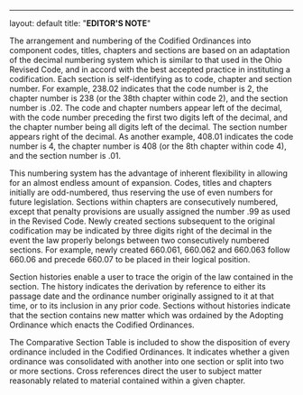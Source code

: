 ---
layout: default 
title: "**EDITOR'S NOTE**"

The arrangement and numbering of the Codified Ordinances into component
codes, titles, chapters and sections are based on an adaptation of the
decimal numbering system which is similar to that used in the Ohio
Revised Code, and in accord with the best accepted practice in
instituting a codification. Each section is self-identifying as to code,
chapter and section number. For example, 238.02 indicates that the code
number is 2, the chapter number is 238 (or the 38th chapter within code
2), and the section number is .02. The code and chapter numbers appear
left of the decimal, with the code number preceding the first two digits
left of the decimal, and the chapter number being all digits left of the
decimal. The section number appears right of the decimal. As another
example, 408.01 indicates the code number is 4, the chapter number is
408 (or the 8th chapter within code 4), and the section number is .01.

This numbering system has the advantage of inherent flexibility in
allowing for an almost endless amount of expansion. Codes, titles and
chapters initially are odd-numbered, thus reserving the use of even
numbers for future legislation. Sections within chapters are
consecutively numbered, except that penalty provisions are usually
assigned the number .99 as used in the Revised Code. Newly created
sections subsequent to the original codification may be indicated by
three digits right of the decimal in the event the law properly belongs
between two consecutively numbered sections. For example, newly created
660.061, 660.062 and 660.063 follow 660.06 and precede 660.07 to be
placed in their logical position.

Section histories enable a user to trace the origin of the law contained
in the section. The history indicates the derivation by reference to
either its passage date and the ordinance number originally assigned to
it at that time, or to its inclusion in any prior code. Sections without
histories indicate that the section contains new matter which was
ordained by the Adopting Ordinance which enacts the Codified Ordinances.

The Comparative Section Table is included to show the disposition of
every ordinance included in the Codified Ordinances. It indicates
whether a given ordinance was consolidated with another into one section
or split into two or more sections. Cross references direct the user to
subject matter reasonably related to material contained within a given
chapter.
